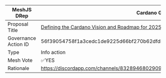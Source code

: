 |MeshJS DRep|Cardano Governance Actions|
|----------------|---------------------------|
|Proposal Title|[Defining the Cardano Vision and Roadmap for 2025 and beyond](https://adastat.net/governances/56f39054758f1a3cedc1de9225d66bf270b62dfdbfbc5399f1d6d43aceffc63600)|
|Governance Action ID|56f39054758f1a3cedc1de9225d66bf270b62dfdbfbc5399f1d6d43aceffc63600|
|Type|Info action|
|Mesh Vote|✅YES|
|Rationale|https://discordapp.com/channels/832894680290951179/1345117496021356544/1345117753396297790 |
